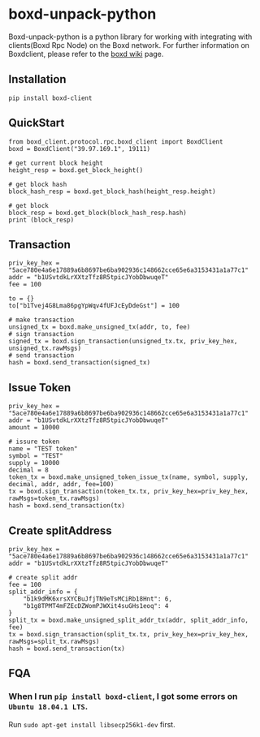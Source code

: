 # boxd-unpack-python

Boxd-unpack-python is a python library for working with integrating with clients(Boxd Rpc Node) on the Boxd network. For further information on Boxdclient, please refer to the [boxd wiki](https://github.com/BOXFoundation/boxd/wiki/CententBox-RPC-Lists) page.


## Installation

```pip install boxd-client```

## QuickStart

```
from boxd_client.protocol.rpc.boxd_client import BoxdClient
boxd = BoxdClient("39.97.169.1", 19111)

# get current block height
height_resp = boxd.get_block_height()

# get block hash
block_hash_resp = boxd.get_block_hash(height_resp.height)

# get block
block_resp = boxd.get_block(block_hash_resp.hash)
print (block_resp)

```

## Transaction

```
priv_key_hex = "5ace780e4a6e17889a6b8697be6ba902936c148662cce65e6a3153431a1a77c1"
addr = "b1USvtdkLrXXtzTfz8R5tpicJYobDbwuqeT"
fee = 100

to = {}
to["b1Tvej4G8Lma86pgYpWqv4fUFJcEyDdeGst"] = 100

# make transaction
unsigned_tx = boxd.make_unsigned_tx(addr, to, fee)
# sign transaction
signed_tx = boxd.sign_transaction(unsigned_tx.tx, priv_key_hex, unsigned_tx.rawMsgs)
# send transaction
hash = boxd.send_transaction(signed_tx)
```

## Issue Token

```
priv_key_hex = "5ace780e4a6e17889a6b8697be6ba902936c148662cce65e6a3153431a1a77c1"
addr = "b1USvtdkLrXXtzTfz8R5tpicJYobDbwuqeT"
amount = 10000

# issure token
name = "TEST token"
symbol = "TEST"
supply = 10000
decimal = 8
token_tx = boxd.make_unsigned_token_issue_tx(name, symbol, supply, decimal, addr, addr, fee=100)
tx = boxd.sign_transaction(token_tx.tx, priv_key_hex=priv_key_hex, rawMsgs=token_tx.rawMsgs)
hash = boxd.send_transaction(tx)
```

## Create splitAddress

```
priv_key_hex = "5ace780e4a6e17889a6b8697be6ba902936c148662cce65e6a3153431a1a77c1"
addr = "b1USvtdkLrXXtzTfz8R5tpicJYobDbwuqeT"

# create split addr
fee = 100
split_addr_info = {
    "b1k9dMK6xrsXYCBuJfjTN9eTsMCiRb18Hnt": 6,
    "b1g8TPMT4mFZEcDZWomPJWXit4suGHs1eoq": 4
}
split_tx = boxd.make_unsigned_split_addr_tx(addr, split_addr_info, fee)
tx = boxd.sign_transaction(split_tx.tx, priv_key_hex=priv_key_hex, rawMsgs=split_tx.rawMsgs)
hash = boxd.send_transaction(tx)
```



## FQA

### When I run `pip install boxd-client`, I got some errors on `Ubuntu 18.04.1 LTS`.

   Run `sudo apt-get install libsecp256k1-dev` first.

